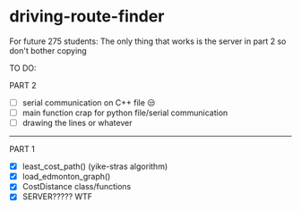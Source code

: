 # driving-route-finder

For future 275 students:
The only thing that works is the server in part 2 so don't bother copying

TO DO:

PART 2
- [ ] serial communication on C++ file 😒
- [ ] main function crap for python file/serial communication
- [ ] drawing the lines or whatever

---------------

PART 1
- [x] least_cost_path() (yike-stras algorithm)
- [x] load_edmonton_graph()
- [x] CostDistance class/functions
- [x] SERVER????? WTF
